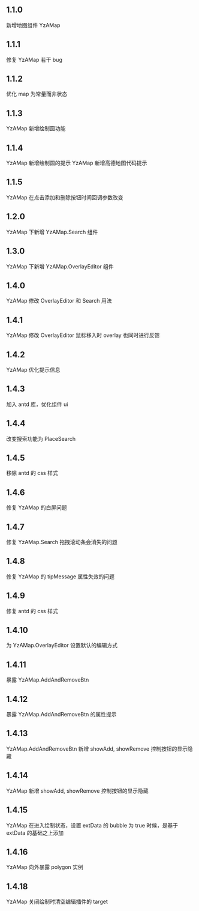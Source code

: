 ## 1.1.0

新增地图组件 YzAMap

## 1.1.1

修复 YzAMap 若干 bug

## 1.1.2

优化 map 为常量而非状态

## 1.1.3

YzAMap 新增绘制圆功能

## 1.1.4

YzAMap 新增绘制圆的提示
YzAMap 新增高德地图代码提示

## 1.1.5

YzAMap 在点击添加和删除按钮时间回调参数改变

## 1.2.0

YzAMap 下新增 YzAMap.Search 组件

## 1.3.0

YzAMap 下新增 YzAMap.OverlayEditor 组件

## 1.4.0

YzAMap 修改 OverlayEditor 和 Search 用法

## 1.4.1

YzAMap 修改 OverlayEditor 鼠标移入时 overlay 也同时进行反馈

## 1.4.2

YzAMap 优化提示信息

## 1.4.3

加入 antd 库，优化组件 ui

## 1.4.4

改变搜索功能为 PlaceSearch

## 1.4.5

移除 antd 的 css 样式

## 1.4.6

修复 YzAMap 的白屏问题

## 1.4.7

修复 YzAMap.Search 拖拽滚动条会消失的问题

## 1.4.8

修复 YzAMap 的 tipMessage 属性失效的问题

## 1.4.9

修复 antd 的 css 样式

## 1.4.10

为 YzAMap.OverlayEditor 设置默认的编辑方式

## 1.4.11

暴露 YzAMap.AddAndRemoveBtn

## 1.4.12

暴露 YzAMap.AddAndRemoveBtn 的属性提示

## 1.4.13

YzAMap.AddAndRemoveBtn 新增 showAdd, showRemove 控制按钮的显示隐藏

## 1.4.14

YzAMap 新增 showAdd, showRemove 控制按钮的显示隐藏

## 1.4.15

YzAMap 在进入绘制状态，设置 extData 的 bubble 为 true 时候，是基于 extData 的基础之上添加

## 1.4.16

YzAMap 向外暴露 polygon 实例

## 1.4.18

YzAMap 关闭绘制时清空编辑插件的 target
